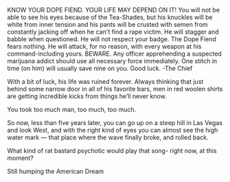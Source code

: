 KNOW YOUR DOPE FIEND. YOUR LIFE MAY DEPEND ON IT! You will not be able to see his eyes because of the Tea-Shades, but his knuckles will be white from inner tension and his pants will be crusted with semen from constantly jacking off when he can't find a rape victim. He will stagger and babble when questioned. He will not respect your badge. The Dope Fiend fears nothing. He will attack, for no reason, with every weapon at his command-including yours. BEWARE. Any officer apprehending a suspected marijuana addict should use all necessary force immediately. One stitch in time (on him) will usually save nine on you. Good luck.
-The Chief


With a bit of luck, his life was ruined forever. Always thinking that just behind some narrow door in all of his favorite bars, men in red woolen shirts are getting incredible kicks from things he’ll never know.

You took too much man, too much, too much.

So now, less than five years later, you can go up on a steep hill in Las Vegas and look West, and with the right kind of eyes you can almost see the high water mark — that place where the wave finally broke, and rolled back.

What kind of rat bastard psychotic would play that song- right now, at this moment?

Still humping the American Dream
